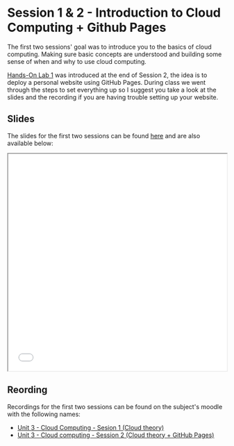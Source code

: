 # Session 1 & 2 - Introduction to Cloud Computing + Github Pages

The first two sessions' goal was to introduce you to the basics of cloud computing. Making sure basic concepts are understood and building some sense of when and why to use cloud computing.

[Hands-On Lab 1](./hol1.md) was introduced at the end of Session 2, the idea is to deploy a personal website using GitHub Pages. During class we went through the steps to set everything up so I suggest you take a look at the slides and the recording if you are having trouble setting up your website.

## Slides

The slides for the first two sessions can be found [here](./slides/Session%201%20and%202%20-%20Introduction%20to%20Cloud%20Computing%20+%20Github%20Pages.pdf) and are also available below:

<iframe src="./slides/Session%201%20and%202%20-%20Introduction%20to%20Cloud%20Computing%20+%20Github%20Pages.pdf" width="100%" height="500px">
</iframe>

## Reording

Recordings for the first two sessions can be found on the subject's moodle with the following names:

- [Unit 3 - Cloud Computing - Sesion 1 (Cloud theory)](https://rovira.sharepoint.com/sites/A_2024-25_104260/_layouts/15/stream.aspx?id=%2Fsites%2FA%5F2024%2D25%5F104260%2FDocumentos%20compartidos%2FGeneral%2FRecordings%2FUnit%203%5F%20Cloud%20Computing%20%28Sesion%201%29%2D20250212%5F135428%2DEnregistrament%20de%20la%20reuni%C3%B3%2Emp4&referrer=StreamWebApp%2EWeb&referrerScenario=AddressBarCopied%2Eview%2Eb1de15a7%2D9b95%2D4109%2D87a7%2Dc82e4b404b74)
- [Unit 3 - Cloud computing - Session 2 (Cloud theory + GitHub Pages)](https://rovira.sharepoint.com/sites/A_2024-25_104260/_layouts/15/stream.aspx?id=%2Fsites%2FA%5F2024%2D25%5F104260%2FDocumentos%20compartidos%2FGeneral%2FRecordings%2FUnit%203%20%2D%20Cloud%20computing%20%2D%20Session%202%2D20250219%5F140420%2DMeeting%20Recording%2Emp4&referrer=StreamWebApp%2EWeb&referrerScenario=AddressBarCopied%2Eview%2Eeaf3ab8f%2Dd3e0%2D47ab%2D9a9e%2Dfc7383c4cb29)
